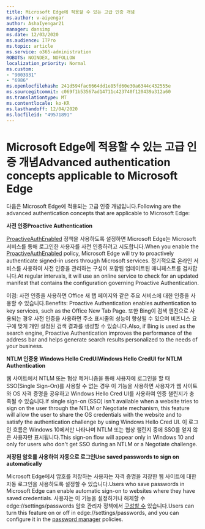 ```yaml
---
title: Microsoft Edge에 적용할 수 있는 고급 인증 개념
ms.author: v-aiyengar
author: AshaIyengar21
manager: dansimp
ms.date: 12/03/2020
ms.audience: ITPro
ms.topic: article
ms.service: o365-administration
ROBOTS: NOINDEX, NOFOLLOW
localization_priority: Normal
ms.custom:
- "9003931"
- "6986"
ms.openlocfilehash: 241d594fac6664dd1e85fd60e30a6344c432555e
ms.sourcegitcommit: c069f1b53567ad14711c423740f120439a312a60
ms.translationtype: MT
ms.contentlocale: ko-KR
ms.lasthandoff: 12/04/2020
ms.locfileid: "49571891"
---
```

# <a name="advanced-authentication-concepts-applicable-to-microsoft-edge"></a><span data-ttu-id="61fb0-102">Microsoft Edge에 적용할 수 있는 고급 인증 개념</span><span class="sxs-lookup"><span data-stu-id="61fb0-102">Advanced authentication concepts applicable to Microsoft Edge</span></span>

<span data-ttu-id="61fb0-103">다음은 Microsoft Edge에 적용되는 고급 인증 개념입니다.</span><span class="sxs-lookup"><span data-stu-id="61fb0-103">Following are the advanced authentication concepts that are applicable to Microsoft Edge:</span></span>

<span data-ttu-id="61fb0-104">**사전 인증**</span><span class="sxs-lookup"><span data-stu-id="61fb0-104">**Proactive Authentication**</span></span>

<span data-ttu-id="61fb0-105">[ProactiveAuthEnabled](https://go.microsoft.com/fwlink/?linkid=2134621) 정책을 사용하도록 설정하면 Microsoft Edge는 Microsoft 서비스를 통해 로그인한 사용자를 사전 인증하려고 시도합니다.</span><span class="sxs-lookup"><span data-stu-id="61fb0-105">When you enable the [ProactiveAuthEnabled](https://go.microsoft.com/fwlink/?linkid=2134621) policy, Microsoft Edge will try to proactively authenticate signed-in users through Microsoft services.</span></span> <span data-ttu-id="61fb0-106">정기적으로 온라인 서비스를 사용하여 사전 인증을 관리하는 구성이 포함된 업데이트된 매니페스트를 검사합니다.</span><span class="sxs-lookup"><span data-stu-id="61fb0-106">At regular intervals, it will use an online service to check for an updated manifest that contains the configuration governing Proactive Authentication.</span></span>

<span data-ttu-id="61fb0-107">이점: 사전 인증을 사용하면 Office 새 탭 페이지와 같은 주요 서비스에 대한 인증을 사용할 수 있습니다.</span><span class="sxs-lookup"><span data-stu-id="61fb0-107">Benefits: Proactive Authentication enables authentication to key services, such as the Office New Tab Page.</span></span> <span data-ttu-id="61fb0-108">또한 Bing이 검색 엔진으로 사용되는 경우 사전 인증을 사용하면 주소 표시줄의 성능이 향상될 수 있으며 비즈니스 요구에 맞게 개인 설정된 검색 결과를 생성할 수 있습니다.</span><span class="sxs-lookup"><span data-stu-id="61fb0-108">Also, if Bing is used as the search engine, Proactive Authentication improves the performance of the address bar and helps generate search results personalized to the needs of your business.</span></span>

<span data-ttu-id="61fb0-109">**NTLM 인증용 Windows Hello CredUI**</span><span class="sxs-lookup"><span data-stu-id="61fb0-109">**Windows Hello CredUI for NTLM Authentication**</span></span>

<span data-ttu-id="61fb0-110">웹 사이트에서 NTLM 또는 협상 메커니즘을 통해 사용자에 로그인을 할 때 SSO(Single Sign-On)를 사용할 수 없는 경우 이 기능을 사용하면 사용자가 웹 사이트와 OS 자격 증명을 공유하고 Windows Hello Cred UI를 사용하여 인증 챌린지가 충족될 수 있습니다.</span><span class="sxs-lookup"><span data-stu-id="61fb0-110">If single sign-on (SSO) isn't available when a website tries to sign on the user through the NTLM or Negotiate mechanism, this feature will allow the user to share the OS credentials with the website and to satisfy the authentication challenge by using Windows Hello Cred UI.</span></span> <span data-ttu-id="61fb0-111">이 로그인 흐름은 Windows 10에서만 나타나며 NTLM 또는 협상 챌린지 중에 SSO를 얻지 않은 사용자만 표시됩니다.</span><span class="sxs-lookup"><span data-stu-id="61fb0-111">This sign-on flow will appear only in Windows 10 and only for users who don't get SSO during an NTLM or a Negotiate challenge.</span></span>

<span data-ttu-id="61fb0-112">**저장된 암호를 사용하여 자동으로 로그인**</span><span class="sxs-lookup"><span data-stu-id="61fb0-112">**Use saved passwords to sign on automatically**</span></span>

<span data-ttu-id="61fb0-113">Microsoft Edge에서 암호를 저장하는 사용자는 자격 증명을 저장한 웹 사이트에 대한 자동 로그인을 사용하도록 설정할 수 있습니다.</span><span class="sxs-lookup"><span data-stu-id="61fb0-113">Users who save passwords in Microsoft Edge can enable automatic sign-on to websites where they have saved credentials.</span></span> <span data-ttu-id="61fb0-114">사용자는 이 기능을 설정하거나 해제할 수 edge://settings/passwords 암호 관리자 정책에서 [구성할 수](https://go.microsoft.com/fwlink/?linkid=2134622) 있습니다.</span><span class="sxs-lookup"><span data-stu-id="61fb0-114">Users can turn this feature on or off in edge://settings/passwords, and you can configure it in the [password manager](https://go.microsoft.com/fwlink/?linkid=2134622) policies.</span></span>
